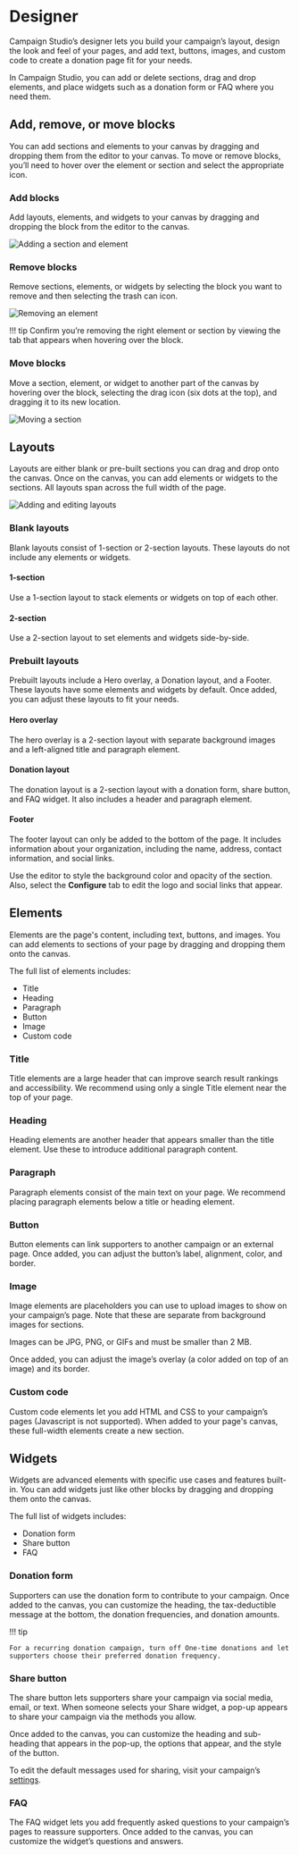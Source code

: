 # Designer

Campaign Studio’s designer lets you build your campaign’s layout, design the look and feel of your pages, and add text, buttons, images, and custom code to create a donation page fit for your needs.

In Campaign Studio, you can add or delete sections, drag and drop elements, and place widgets such as a donation form or FAQ where you need them.

## Add, remove, or move blocks

You can add sections and elements to your canvas by dragging and dropping them from the editor to your canvas. To move or remove blocks, you’ll need to hover over the element or section and select the appropriate icon. 

### Add blocks

Add layouts, elements, and widgets to your canvas by dragging and dropping the block from the editor to the canvas.

![Adding a section and element](assets/campaign-studio/cs-using-layouts.gif)

### Remove blocks

Remove sections, elements, or widgets by selecting the block you want to remove and then selecting the trash can icon.

![Removing an element](assets/campaign-studio/cs-remove-element.gif)

!!! tip
    Confirm you’re removing the right element or section by viewing the tab that appears when hovering over the block.

### Move blocks

Move a section, element, or widget to another part of the canvas by hovering over the block, selecting the drag icon (six dots at the top), and dragging it to its new location.

![Moving a section](assets/campaign-studio/cs-move-sections.gif)

## Layouts

Layouts are either blank or pre-built sections you can drag and drop onto the canvas. Once on the canvas, you can add elements or widgets to the sections. All layouts span across the full width of the page.

![Adding and editing layouts](assets/campaign-studio/cs-using-layouts.gif)

### Blank layouts

Blank layouts consist of 1-section or 2-section layouts. These layouts do not include any elements or widgets. 

#### 1-section

Use a 1-section layout to stack elements or widgets on top of each other.

#### 2-section

Use a 2-section layout to set elements and widgets side-by-side.

### Prebuilt layouts

Prebuilt layouts include a Hero overlay, a Donation layout, and a Footer. These layouts have some elements and widgets by default. Once added, you can adjust these layouts to fit your needs.

#### Hero overlay

The hero overlay is a 2-section layout with separate background images and a left-aligned title and paragraph element.

#### Donation layout

The donation layout is a 2-section layout with a donation form, share button, and FAQ widget. It also includes a header and paragraph element. 

#### Footer

The footer layout can only be added to the bottom of the page. It includes information about your organization, including the name, address, contact information, and social links. 

Use the editor to style the background color and opacity of the section. Also, select the **Configure** tab to edit the logo and social links that appear.

## Elements

Elements are the page's content, including text, buttons, and images. You can add elements to sections of your page by dragging and dropping them onto the canvas.

The full list of elements includes:

* Title
* Heading
* Paragraph
* Button
* Image
* Custom code

### Title

Title elements are a large header that can improve search result rankings and accessibility. We recommend using only a single Title element near the top of your page.

### Heading

Heading elements are another header that appears smaller than the title element. Use these to introduce additional paragraph content.

### Paragraph

Paragraph elements consist of the main text on your page. We recommend placing paragraph elements below a title or heading element.

### Button

Button elements can link supporters to another campaign or an external page. Once added, you can adjust the button’s label, alignment, color, and border.

### Image

Image elements are placeholders you can use to upload images to show on your campaign’s page. Note that these are separate from background images for sections.

Images can be JPG, PNG, or GIFs and must be smaller than 2 MB.

Once added, you can adjust the image’s overlay (a color added on top of an image) and its border.

### Custom code

Custom code elements let you add HTML and CSS to your campaign’s pages (Javascript is not supported). When added to your page's canvas, these full-width elements create a new section.

## Widgets

Widgets are advanced elements with specific use cases and features built-in.  You can add widgets just like other blocks by dragging and dropping them onto the canvas.

The full list of widgets includes:

* Donation form
* Share button
* FAQ

### Donation form

Supporters can use the donation form to contribute to your campaign. Once added to the canvas, you can customize the heading, the tax-deductible message at the bottom, the donation frequencies, and donation amounts. 

!!! tip

    For a recurring donation campaign, turn off One-time donations and let supporters choose their preferred donation frequency.

### Share button

The share button lets supporters share your campaign via social media, email, or text. When someone selects your Share widget, a pop-up appears to share your campaign via the methods you allow. 

Once added to the canvas, you can customize the heading and sub-heading that appears in the pop-up, the options that appear, and the style of the button.

To edit the default messages used for sharing, visit your campaign’s [settings](settings.md). 

### FAQ

The FAQ widget lets you add frequently asked questions to your campaign’s pages to reassure supporters. Once added to the canvas, you can customize the widget’s questions and answers.
